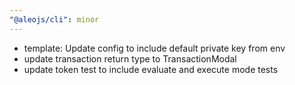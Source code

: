 ```yaml
---
"@aleojs/cli": minor
---
```


- template: Update config to include default private key from env
- update transaction return type to TransactionModal
- update token test to include evaluate and execute mode tests
